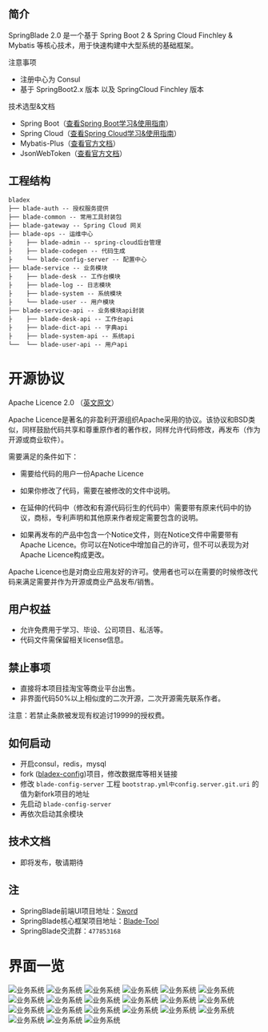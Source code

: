 ## 简介
SpringBlade 2.0 是一个基于 Spring Boot 2 & Spring Cloud Finchley & Mybatis 等核心技术，用于快速构建中大型系统的基础框架。

注意事项
* 注册中心为 Consul 
* 基于 SpringBoot2.x 版本 以及 SpringCloud Finchley 版本

技术选型&文档
* Spring Boot（[查看Spring Boot学习&使用指南](http://www.jianshu.com/p/1a9fd8936bd8)）
* Spring Cloud（[查看Spring Cloud学习&使用指南](https://springcloud.cc/)）
* Mybatis-Plus（[查看官方文档](https://mp.baomidou.com/guide/)）
* JsonWebToken（[查看官方文档](https://jwt.io/)） 

## 工程结构
``` 
bladex
├── blade-auth -- 授权服务提供
├── blade-common -- 常用工具封装包
├── blade-gateway -- Spring Cloud 网关
├── blade-ops -- 运维中心
├    ├── blade-admin -- spring-cloud后台管理
├    ├── blade-codegen -- 代码生成
├    └── blade-config-server -- 配置中心
├── blade-service -- 业务模块
├    ├── blade-desk -- 工作台模块 
├    ├── blade-log -- 日志模块 
├    ├── blade-system -- 系统模块 
├    └── blade-user -- 用户模块 
├── blade-service-api -- 业务模块api封装
├    ├── blade-desk-api -- 工作台api 
├    ├── blade-dict-api -- 字典api 
├    ├── blade-system-api -- 系统api 
└──  └── blade-user-api -- 用户api 
```

# 开源协议
Apache Licence 2.0 （[英文原文](http://www.apache.org/licenses/LICENSE-2.0.html)）

Apache Licence是著名的非盈利开源组织Apache采用的协议。该协议和BSD类似，同样鼓励代码共享和尊重原作者的著作权，同样允许代码修改，再发布（作为开源或商业软件）。

需要满足的条件如下：

* 需要给代码的用户一份Apache Licence

* 如果你修改了代码，需要在被修改的文件中说明。

* 在延伸的代码中（修改和有源代码衍生的代码中）需要带有原来代码中的协议，商标，专利声明和其他原来作者规定需要包含的说明。

* 如果再发布的产品中包含一个Notice文件，则在Notice文件中需要带有Apache Licence。你可以在Notice中增加自己的许可，但不可以表现为对Apache Licence构成更改。

Apache Licence也是对商业应用友好的许可。使用者也可以在需要的时候修改代码来满足需要并作为开源或商业产品发布/销售。

## 用户权益
* 允许免费用于学习、毕设、公司项目、私活等。
* 代码文件需保留相关license信息。

## 禁止事项
* 直接将本项目挂淘宝等商业平台出售。
* 非界面代码50%以上相似度的二次开源，二次开源需先联系作者。

注意：若禁止条款被发现有权追讨19999的授权费。

## 如何启动
* 开启consul，redis，mysql
* fork ([bladex-config](https://gitee.com/smallc/bladex-config))项目，修改数据库等相关链接
* 修改 `blade-config-server` 工程 `bootstrap.yml中config.server.git.uri` 的值为新fork项目的地址
* 先启动 `blade-config-server`
* 再依次启动其余模块

## 技术文档
* 即将发布，敬请期待

## 注
* SpringBlade前端UI项目地址：[Sword](https://gitee.com/smallc/Sword)
* SpringBlade核心框架项目地址：[Blade-Tool](https://github.com/chillzhuang/blade-tool.git)
* SpringBlade交流群：`477853168`


# 界面一览
![业务系统](https://raw.githubusercontent.com/chillzhuang/blade-tool/master/pic/springblade-k8s.png "业务系统")
![业务系统](https://raw.githubusercontent.com/chillzhuang/blade-tool/master/pic/springblade-traefik.png "业务系统")
![业务系统](https://raw.githubusercontent.com/chillzhuang/blade-tool/master/pic/springblade-traefik-health.png "业务系统")
![业务系统](https://raw.githubusercontent.com/chillzhuang/blade-tool/master/pic/springblade-harbor.png "业务系统")
![业务系统](https://raw.githubusercontent.com/chillzhuang/blade-tool/master/pic/springblade-consul.png "业务系统")
![业务系统](https://raw.githubusercontent.com/chillzhuang/blade-tool/master/pic/springblade-consul-nodes1.png "业务系统")
![业务系统](https://raw.githubusercontent.com/chillzhuang/blade-tool/master/pic/springblade-consul-nodes2.png "业务系统")
![业务系统](https://raw.githubusercontent.com/chillzhuang/blade-tool/master/pic/springblade-admin1.png "业务系统")
![业务系统](https://raw.githubusercontent.com/chillzhuang/blade-tool/master/pic/springblade-admin2.png "业务系统")
![业务系统](https://raw.githubusercontent.com/chillzhuang/blade-tool/master/pic/springblade-swagger1.png "业务系统")
![业务系统](https://raw.githubusercontent.com/chillzhuang/blade-tool/master/pic/springblade-swagger2.png "业务系统")
![业务系统](https://raw.githubusercontent.com/chillzhuang/blade-tool/master/pic/sword-main.png "业务系统")
![业务系统](https://raw.githubusercontent.com/chillzhuang/blade-tool/master/pic/sword-menu.png "业务系统")
![业务系统](https://raw.githubusercontent.com/chillzhuang/blade-tool/master/pic/sword-menu-edit.png "业务系统")
![业务系统](https://raw.githubusercontent.com/chillzhuang/blade-tool/master/pic/sword-menu-icon.png "业务系统")
![业务系统](https://raw.githubusercontent.com/chillzhuang/blade-tool/master/pic/sword-role.png "业务系统")
![业务系统](https://raw.githubusercontent.com/chillzhuang/blade-tool/master/pic/sword-user.png "业务系统")
![业务系统](https://raw.githubusercontent.com/chillzhuang/blade-tool/master/pic/sword-dict.png "业务系统")
![业务系统](https://raw.githubusercontent.com/chillzhuang/blade-tool/master/pic/sword-locale-cn.png "业务系统")
![业务系统](https://raw.githubusercontent.com/chillzhuang/blade-tool/master/pic/sword-locale-us.png "业务系统")
![业务系统](https://raw.githubusercontent.com/chillzhuang/blade-tool/master/pic/sword-log.png "业务系统")